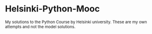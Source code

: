 # Helsinki-Python-Mooc
<font size="-1"> My solutions to the Python Course by Helsinki university. </font>
<font size="-1">These are my own attempts and not the model solutions.</font>
